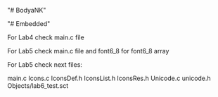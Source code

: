 "# BodyaNK" 

"# Embedded" 

For Lab4 check main.c file

For Lab5 check main.c file and font6_8 for font6_8 array

For Lab5 check next files: 

main.c
Icons.c
IconsDef.h
IconsList.h
IconsRes.h
Unicode.c
unicode.h
Objects/lab6_test.sct

